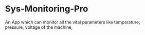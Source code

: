 # Sys-Monitoring-Pro
An App which can monitor all the vital parameters like temperature, pressure, voltage of the machine,
